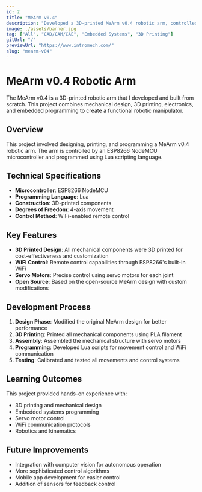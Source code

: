 ```yaml
---
id: 2
title: "MeArm v0.4"
description: "Developed a 3D-printed MeArm v0.4 robotic arm, controlled by an ESP8622 NodeMCU and programmed in Lua."
image: ./assets/banner.jpg
tag: ["All", "CAD/CAM/CAE", "Embedded Systems", "3D Printing"]
gitUrl: "/"
previewUrl: "https://www.intromech.com/"
slug: "mearm-v04"
---
```


# MeArm v0.4 Robotic Arm

The MeArm v0.4 is a 3D-printed robotic arm that I developed and built from scratch. This project combines mechanical design, 3D printing, electronics, and embedded programming to create a functional robotic manipulator.

## Overview

This project involved designing, printing, and programming a MeArm v0.4 robotic arm. The arm is controlled by an ESP8266 NodeMCU microcontroller and programmed using Lua scripting language.

## Technical Specifications

- **Microcontroller**: ESP8266 NodeMCU
- **Programming Language**: Lua
- **Construction**: 3D-printed components
- **Degrees of Freedom**: 4-axis movement
- **Control Method**: WiFi-enabled remote control

## Key Features

- **3D Printed Design**: All mechanical components were 3D printed for cost-effectiveness and customization
- **WiFi Control**: Remote control capabilities through ESP8266's built-in WiFi
- **Servo Motors**: Precise control using servo motors for each joint
- **Open Source**: Based on the open-source MeArm design with custom modifications

## Development Process

1. **Design Phase**: Modified the original MeArm design for better performance
2. **3D Printing**: Printed all mechanical components using PLA filament
3. **Assembly**: Assembled the mechanical structure with servo motors
4. **Programming**: Developed Lua scripts for movement control and WiFi communication
5. **Testing**: Calibrated and tested all movements and control systems

## Learning Outcomes

This project provided hands-on experience with:
- 3D printing and mechanical design
- Embedded systems programming
- Servo motor control
- WiFi communication protocols
- Robotics and kinematics

## Future Improvements

- Integration with computer vision for autonomous operation
- More sophisticated control algorithms
- Mobile app development for easier control
- Addition of sensors for feedback control